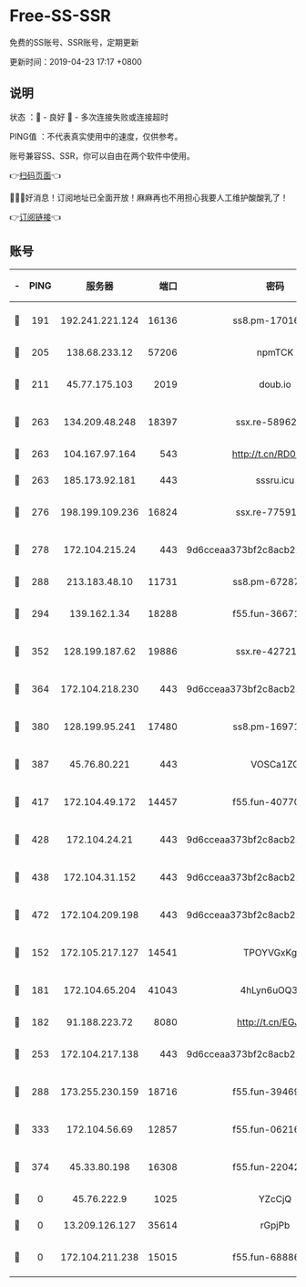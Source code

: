 # Free-SS-SSR

免费的SS账号、SSR账号，定期更新

更新时间：2019-04-23 17:17 +0800

## 说明

状态     ：🙂 - 良好 🙁 - 多次连接失败或连接超时

PING值   ：不代表真实使用中的速度，仅供参考。

账号兼容SS、SSR，你可以自由在两个软件中使用。

👉[扫码页面](https://liesauer.github.io/Free-SS-SSR/)👈

🎉🎉🎉好消息！订阅地址已全面开放！麻麻再也不用担心我要人工维护酸酸乳了！

👉[订阅链接](https://www.liesauer.net/yogurt/subscribe?ACCESS_TOKEN=DAYxR3mMaZAsaqUb)👈

## 账号

|-|PING|服务器|端口|密码|加密方式|区域|
|:----:|:----:|:-----:|-----:|:----:|:----:|:----:|
|🙂|191|192.241.221.124|16136|ss8.pm-17016090|aes-256-cfb|US|
|🙂|205|138.68.233.12|57206|npmTCK|rc4-md5|US|
|🙂|211|45.77.175.103|2019|doub.io|aes-128-ctr|SG|
|🙂|263|134.209.48.248|18397|ssx.re-58962936|aes-256-cfb|US|
|🙂|263|104.167.97.164|543|http://t.cn/RD0D7sx|rc4-md5|CA|
|🙂|263|185.173.92.181|443|sssru.icu|rc4-md5|RU|
|🙂|276|198.199.109.236|16824|ssx.re-77591360|aes-256-cfb|US|
|🙂|278|172.104.215.24|443|9d6cceaa373bf2c8acb22e60b6a58be6|aes-256-cfb|US|
|🙂|288|213.183.48.10|11731|ss8.pm-67287646|rc4-md5|RU|
|🙂|294|139.162.1.34|18288|f55.fun-36671353|aes-256-cfb|SG|
|🙂|352|128.199.187.62|19886|ssx.re-42721039|aes-256-cfb|SG|
|🙂|364|172.104.218.230|443|9d6cceaa373bf2c8acb22e60b6a58be6|aes-256-cfb|US|
|🙂|380|128.199.95.241|17480|ss8.pm-16971643|aes-256-cfb|SG|
|🙂|387|45.76.80.221|443|VOSCa1ZG|aes-256-cfb|DE|
|🙂|417|172.104.49.172|14457|f55.fun-40770290|aes-256-cfb|SG|
|🙂|428|172.104.24.21|443|9d6cceaa373bf2c8acb22e60b6a58be6|aes-256-cfb|US|
|🙂|438|172.104.31.152|443|9d6cceaa373bf2c8acb22e60b6a58be6|aes-256-cfb|US|
|🙂|472|172.104.209.198|443|9d6cceaa373bf2c8acb22e60b6a58be6|aes-256-cfb|US|
|🙂|152|172.105.217.127|14541|TPOYVGxKglpi|aes-256-cfb|JP|
|🙂|181|172.104.65.204|41043|4hLyn6uOQ3hU|aes-256-cfb|JP|
|🙂|182|91.188.223.72|8080|http://t.cn/EGJIyrl|rc4-md5|RU|
|🙂|253|172.104.217.138|443|9d6cceaa373bf2c8acb22e60b6a58be6|aes-256-cfb|US|
|🙂|288|173.255.230.159|18716|f55.fun-39469519|aes-256-cfb|US|
|🙂|333|172.104.56.69|12857|f55.fun-06216036|aes-256-cfb|SG|
|🙁|374|45.33.80.198|16308|f55.fun-22042256|aes-256-cfb|US|
|🙁|0|45.76.222.9|1025|YZcCjQ|rc4-md5|JP|
|🙁|0|13.209.126.127|35614|rGpjPb|rc4-md5|KR|
|🙁|0|172.104.211.238|15015|f55.fun-68886402|aes-256-cfb|US|
